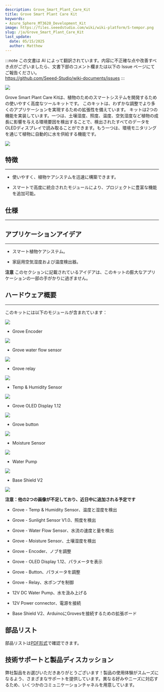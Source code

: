 ```yaml
---
description: Grove_Smart_Plant_Care_Kit
title: Grove Smart Plant Care Kit
keywords:
- Azure_Sphere_MT3620_Development_Kit
image: https://files.seeedstudio.com/wiki/wiki-platform/S-tempor.png
slug: /ja/Grove_Smart_Plant_Care_Kit
last_update:
  date: 05/15/2025
  author: Matthew
---
```

:::note
この文書は AI によって翻訳されています。内容に不正確な点や改善すべき点がございましたら、文書下部のコメント欄または以下の Issue ページにてご報告ください。  
https://github.com/Seeed-Studio/wiki-documents/issues
:::

![]( https://files.seeedstudio.com/wiki/Grove_Smart_Plant_Care_Kit/img/Grove_Smart_Plant_Care_Kit_530x397.jpg)

Grove Smart Plant Care Kitは、植物のためのスマートシステムを開発するための使いやすく高度なツールキットです。
このキットは、わずかな調整でより多くのアプリケーションを実現するための拡張性を備えています。
キットは2つの機能を実装しています。一つは、土壌湿度、照度、温度、空気湿度など植物の成長に影響を与える環境要因を検出することで、検出されたすべてのデータをOLEDディスプレイで読み取ることができます。もう一つは、環境モニタリングを通じて植物に自動的に水を供給する機能です。

[![](https://files.seeedstudio.com/wiki/Seeed-WiKi/docs/images/300px-Get_One_Now_Banner-ragular.png)](https://www.seeedstudio.com/Grove-Smart-Plant-Care-Kit-for-Arduino-p-2528.html)

## 特徴
---
*   使いやすく、植物ケアシステムを迅速に構築できます。

*   スマートで高度に統合されたモジュールにより、プロジェクトに豊富な機能を追加可能。

## 仕様
---
<!-- 各モジュールの仕様については以下を参照してください：

*   [Grove - Temp &amp; Humidity Sensor](/ja/Grove-TemperatureAndHumidity_Sensor/#specifications)

*   [Grove - Sunlight Sensor V1.0](/ja/Grove-Sunlight_Sensor)

*   [Grove - Water Sensor](/ja/Grove-Water_Sensor)

*   [Grove - Moisture Sensor](https://wiki.seeedstudio.com/ja/Grove-Moisture_Sensor/#specification)

*   [Grove – Encoder](/ja/Grove-Encoder#Specification)

*   [Grove-OLED Display 1.12](/ja/Grove-OLED_Display_1.12inch#Specification)

*   [Grove - Button](/ja/Grove-Button#Introduction)

*   [Grove - Relay](/ja/Grove-Relay#Specifications)

*   12V DC Water Pump

*   12V Power connector

*   [Base Shield V2](/ja/Base_Shield_V2) -->

## アプリケーションアイデア
---
*   スマート植物ケアシステム。

*   家庭用空気湿度および温度検出器。

**注意** このセクションに記載されているアイデアは、このキットの膨大なアプリケーションの一部の手がかりに過ぎません。

## ハードウェア概要
---
このキットには以下のモジュールが含まれています：

![]( https://files.seeedstudio.com/wiki/Grove_Smart_Plant_Care_Kit/img/Grove_Encoder_530x397.jpg)

- Grove Encoder

![]( https://files.seeedstudio.com/wiki/Grove_Smart_Plant_Care_Kit/img/Grove_water_flow_sensor_530x397.jpg)

- Grove water flow sensor

![]( https://files.seeedstudio.com/wiki/Grove_Smart_Plant_Care_Kit/img/Grove_relay_530x397.jpg)

- Grove relay

![]( https://files.seeedstudio.com/wiki/Grove_Smart_Plant_Care_Kit/img/Temp_And_Humidity_Sensor.jpg)

- Temp &amp; Humidity Sensor

![]( https://files.seeedstudio.com/wiki/Grove_Smart_Plant_Care_Kit/img/Grove_OLED_Display_1.12_image.530x432.jpg)

- Grove OLED Display 1.12

![]( https://files.seeedstudio.com/wiki/Grove_Smart_Plant_Care_Kit/img/Grove_button.530x397.jpg)

- Grove button

![]( https://files.seeedstudio.com/wiki/Grove_Smart_Plant_Care_Kit/img/Moisture_Sensor_530x397.jpg)

- Moisture Sensor

![]( https://files.seeedstudio.com/wiki/Grove_Smart_Plant_Care_Kit/img/Water_Pump_530x397.jpg)

- Water Pump

![]( https://files.seeedstudio.com/wiki/Grove_Smart_Plant_Care_Kit/img/Base_Shield_V2_image.530x397.jpg)

- Base Shield V2

![]( https://files.seeedstudio.com/wiki/Grove_Smart_Plant_Care_Kit/img/Power_connector_600x600.jpg)

**注意：他の2つの画像が不足しており、近日中に追加される予定です**

*   Grove - Temp &amp; Humidity Sensor、温度と湿度を検出

*   Grove - Sunlight Sensor V1.0、照度を検出
*   Grove - Water Flow Sensor、水流の速度と量を検出

*   Grove - Moisture Sensor、土壌湿度を検出
*   Grove - Encoder、ノブを調整

*   Grove - OLED Display 1.12、パラメータを表示

*   Grove - Button、パラメータを調整
*   Grove - Relay、水ポンプを制御

*   12V DC Water Pump、水を汲み上げる

*   12V Power connector、電源を接続

*   Base Shield V2、ArduinoにGrovesを接続するための拡張ボード

## 部品リスト

部品リストは[PDF形式](https://files.seeedstudio.com/wiki/Grove_Smart_Plant_Care_Kit/res/Part_list_grove_smart_plant_care_kit_processed.pdf)で確認できます。

<!-- ## 初めての使用方法

**注意** このセクションでは基本的な開発環境の構築方法のみを示します。

[Arduino UNOでのIDE構築ガイド](https://www.arduino.cc/en/Guide/HomePage)

[Seeeduino V4.2（Arduino互換）でのIDE構築ガイド](/ja/Seeeduino_v4.2)

**注意** [Base shield](/ja/Base_Shield_V2 "Base_Shield_V2")を使用すると、モジュールを迅速に接続できます。 -->

## 技術サポートと製品ディスカッション

弊社製品をお選びいただきありがとうございます！製品の使用体験がスムーズになるよう、さまざまなサポートを提供しています。異なる好みやニーズに対応するため、いくつかのコミュニケーションチャネルを用意しています。

<div class="button_tech_support_container">
<a href="https://forum.seeedstudio.com/" class="button_forum"></a> 
<a href="https://www.seeedstudio.com/contacts" class="button_email"></a>
</div>

<div class="button_tech_support_container">
<a href="https://discord.gg/eWkprNDMU7" class="button_discord"></a> 
<a href="https://github.com/Seeed-Studio/wiki-documents/discussions/69" class="button_discussion"></a>
</div>